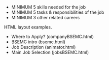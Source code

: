 - MINIMUM 5 skills needed for the job
- MINIMUM 5 tasks & responsibilities of the job
- MINIMUM 3 other related careers


HTML layout examples.
- Where to Apply?    (companyBSEMC.html)
- BSEMC intro        (bsemc.html)
- Job Description    (animator.html)
- Main Job Selection (jobsBSEMC.html)
